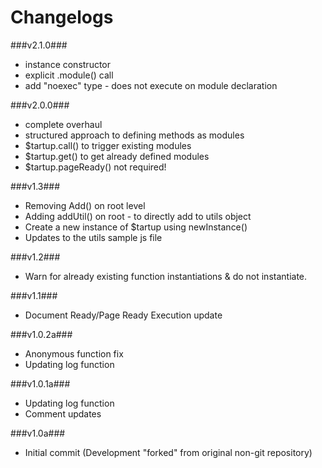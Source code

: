 Changelogs
==========

###v2.1.0###
- instance constructor
- explicit .module() call
- add "noexec" type - does not execute on module declaration

###v2.0.0###

- complete overhaul
- structured approach to defining methods as modules
- $tartup.call() to trigger existing modules
- $tartup.get() to get already defined modules
- $tartup.pageReady() not required!


###v1.3###


- Removing Add() on root level
- Adding addUtil() on root - to directly add to utils object
- Create a new instance of $tartup using newInstance()
- Updates to the utils sample js file

###v1.2###


- Warn for already existing function instantiations & do not instantiate.

###v1.1###

- Document Ready/Page Ready Execution update

###v1.0.2a###

- Anonymous function fix
- Updating log function

###v1.0.1a###

- Updating log function
- Comment updates

###v1.0a###

- Initial commit (Development "forked" from original non-git repository)
